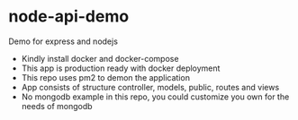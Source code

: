 # node-api-demo
Demo for express and nodejs

- Kindly install docker and docker-compose
- This app is production ready with docker deployment
- This repo uses pm2 to demon the application
- App consists of structure controller, models, public, routes and views
- No mongodb example in this repo, you could customize you own for the needs of mongodb